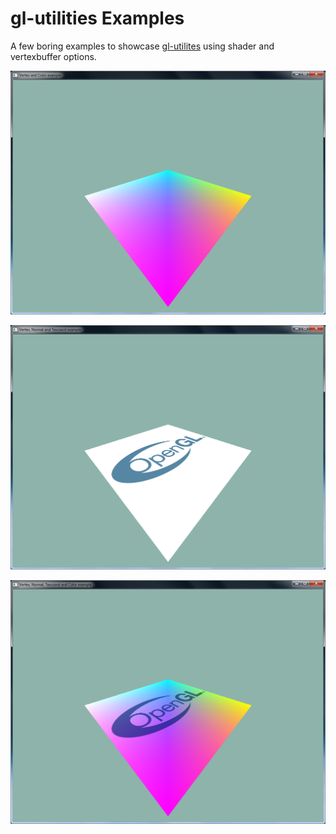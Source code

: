 # gl-utilities Examples #
A few boring examples to showcase [gl-utilites](http://github.com/wtrsltnk/gl-utilites) using shader and vertexbuffer options.

![First example](00-screenshots/01-VertexAndColorExample-shot.png)

![Second example](00-screenshots/02-VertexNormalAndTexcoordExample-shot.png)

![Third example](00-screenshots/03-VertexNormalTexcoordAndColorExample.png)